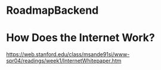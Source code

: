 # RoadmapBackend

# How Does the Internet Work?
  https://web.stanford.edu/class/msande91si/www-spr04/readings/week1/InternetWhitepaper.htm
